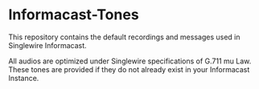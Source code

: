# Informacast-Tones
This repository contains the default recordings and messages used in Singlewire Informacast. 

All audios are optimized under Singlewire specifications of G.711 mu Law. These tones are provided if they do not already exist in your Informacast Instance.
